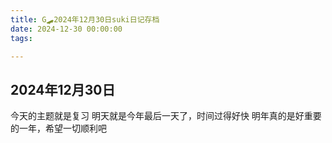 ```yaml
---
title: G🛹2024年12月30日suki日记存档
date: 2024-12-30 00:00:00
tags:

---
```


## 2024年12月30日
今天的主题就是复习
明天就是今年最后一天了，时间过得好快
明年真的是好重要的一年，希望一切顺利吧